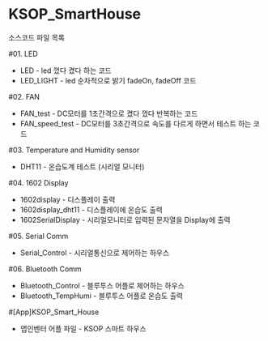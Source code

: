 # KSOP_SmartHouse

소스코드 파일 목록

#01. LED
* LED - led 껐다 켰다 하는 코드
* LED_LIGHT - led 순차적으로 밝기 fadeOn, fadeOff 코드

#02. FAN
* FAN_test	- DC모터를 1초간격으로 켰다 껐다 반복하는 코드
* FAN_speed_test - DC모터를 3초간격으로 속도를 다르게 하면서 테스트 하는 코드

#03. Temperature and Humidity sensor
* DHT11 - 온습도계 테스트 (시리얼 모니터) 

#04. 1602 Display
* 1602display - 디스플레이 출력
* 1602display_dht11 - 디스플레이에 온습도 출력
* 1602SerialDisplay - 시리얼모니터로 입력된 문자열을 Display에 출력

#05. Serial Comm
* Serial_Control - 시리얼통신으로 제어하는 하우스 

#06. Bluetooth Comm
* Bluetooth_Control - 블루투스 어플로 제어하는 하우스
* Bluetooth_TempHumi - 블루투스 어플로 온습도 출력
  
#[App]KSOP_Smart_House 
* 앱인벤터 어플 파일 - KSOP 스마트 하우스

